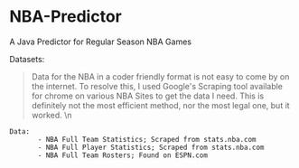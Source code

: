 # NBA-Predictor
A Java Predictor for Regular Season NBA Games

Datasets: <br />
>	Data for the NBA in a coder friendly format is not easy to come by on the internet. To resolve this, I used Google's Scraping tool available for chrome on various NBA Sites to get the data I need. This is definitely not the most efficient method, nor the most legal one, but it worked. \n
    
    Data:  
           - NBA Full Team Statistics; Scraped from stats.nba.com
           - NBA Full Player Statistics; Scraped from stats.nba.com
           - NBA Full Team Rosters; Found on ESPN.com
